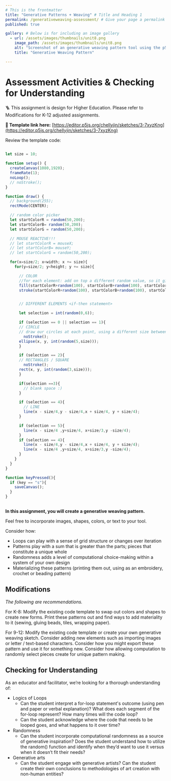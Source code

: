 ```yaml
---
# This is the frontmatter
title: "Generative Patterns + Weaving" # Title and Heading 1
permalink: /generativeweaving-assessment/ # Give your page a permalink
published: true

gallery: # Below is for including an image gallery
  - url: /assets/images/thumbnails/unit8.png
    image_path: /assets/images/thumbnails/unit8.png
    alt: "Screenshot of an generative weaving pattern tool using the p5.js web editor"
    title: "Generative Weaving Pattern"

---
```


# Assessment Activities & Checking for Understanding

🪜 This assignment is design for Higher Education. Please refer to Modifications for K-12 adjusted assignments.

**🔗 Template link here:** [https://editor.p5js.org/chellyjin/sketches/3-7xyzKng](https://editor.p5js.org/chellyjin/sketches/3-7xyzKng) 


Review the template code:
    
```jsx
    
let size = 10;

function setup() {
  createCanvas(1080,1920);
  frameRate(1);
  noLoop();
  // noStroke();
}

function draw() {
  // background(255);
  rectMode(CENTER);

  // random color picker 
  let startColorR = random(50,200);
  let startColorB= random(50,200);
  let startColorG = random(50,200);

  // MOUSE REACTIVE!!! 
  // let startColorR = mouseX;
  // let startColorB= mouseY;
  // let startColorG = random(50,200);

  for(x=size/2; x<width; x += size){
    for(y=size/2; y<height; y += size){

      // COLOR 
      //for each element: add on top a different random value, so it gives a color near the starting color 
      fill(startColorR+random(100), startColorB+random(100), startColorG+random(100));
      stroke(startColorR+random(100), startColorB+random(100), startColorG+random(100));


      // DIFFERENT ELEMENTS <if-then statement>

      let selection = int(random(0,6));

      if (selection == 0 || selection == 1){
      // CIRCLE
      // draw our circles at each point, using a different size between 0 - circSize variable 
        noStroke();
      ellipse(x, y, int(random(5,size))); 
      }

      if (selection == 2){
      // RECTANGLES / SQUARE
        noStroke();
      rect(x, y, int(random(3,size)));
      }

      if(selection ==3){
        // blank space :) 
      }

      if (selection == 4){
        // LINE
        line(x - size/4,y - size/4,x + size/4, y + size/4);
      }

      if (selection == 5){
        line(x - size/4 ,y+size/4, x+size/3,y -size/4);
      }
      if (selection == 4){
        line(x - size/4,y - size/4,x + size/4, y + size/4);
        line(x - size/4 ,y+size/4, x+size/3,y -size/4);
      }
    }
  }
}

function keyPressed(){
  if (key == "s"){
    saveCanvas();
  }
}
    
```

**In this assignment, you will create a generative weaving pattern.**

Feel free to incorporate images, shapes, colors, or text to your tool. 

Consider how:

- Loops can play with a sense of grid structure or changes over iteration
- Patterns play with a sum that is greater than the parts; pieces that constitute a unique whole
- Randomness adds a level of computational choice-making within a system of your own design
- Materializing these patterns (printing them out, using as an embroidery, crochet or beading pattern)

## Modifications

*The following are recommendations.*

For K-8: Modify the existing code template to swap out colors and shapes to create new forms. Print these patterns out and find ways to add materiality to it (sewing, gluing beads, tiles, wrapping paper).

For 9-12: Modify the existing code template or create your own generative weaving sketch. Consider adding new elements such as importing images or letter / text-based characters. Consider how you might export these pattern and use it for something new. Consider how allowing computation to randomly select pieces create for unique pattern making.  

## Checking for Understanding

As an educator and facilitator, we’re looking for a thorough understanding of:

- Logics of Loops
    - Can the student interpret a for-loop statement's outcome (using pen and paper or verbal explanation)? What does each segment of the for-loop represent? How many times will the code loop?
    - Can the student acknowledge where the code that needs to be looped goes, and what happens to it over time?
- Randomness
    - Can the student incorporate computational randomness as a source of generative inspiration? Does the student understand how to utilize the random() function and identify when they’d want to use it versus when it doesn’t fit their needs?
- Generative arts
    - Can the student engage with generative artists? Can the student create their own conclusions to methodologies of art creation with non-human entities?


